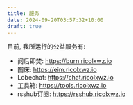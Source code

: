 ```yaml
---
title: 服务
date: 2024-09-20T03:57:32+10:00
draft: true
---
```


目前, 我所运行的公益服务有:

- 阅后即焚: https://burn.ricolxwz.io
- 图床: https://eim.ricolxwz.io
- Lobechat: https://chat.ricolxwz.io
- 工具箱: https://tools.ricolxwz.io
- rsshub订阅: https://rsshub.ricolxwz.io